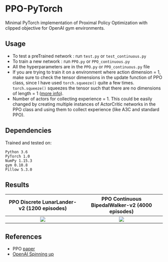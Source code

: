 # PPO-PyTorch
Minimal PyTorch implementation of Proximal Policy Optimization with clipped objective for OpenAI gym environments.

## Usage

- To test a preTrained network : run `test.py` or `test_continuous.py`
- To train a new network : run `PPO.py` or `PPO_continuous.py`
- All the hyperparameters are in the `PPO.py` or `PPO_continuous.py` file
- If you are trying to train it on a environment where action dimension = 1, make sure to check the tensor dimensions in the update function of PPO class, since I have used `torch.squeeze()` quite a few times. `torch.squeeze()` squeezes the tensor such that there are no dimensions of length = 1 ([more info](https://pytorch.org/docs/stable/torch.html?highlight=torch%20squeeze#torch.squeeze)).
- Number of actors for collecting experience = 1. This could be easily changed by creating multiple instances of ActorCritic networks in the PPO class and using them to collect experience (like A3C and standard PPO).

## Dependencies
Trained and tested on:
```
Python 3.6
PyTorch 1.0
NumPy 1.15.3
gym 0.10.8
Pillow 5.3.0
```

## Results

PPO Discrete LunarLander-v2 (1200 episodes)           |  PPO Continuous BipedalWalker-v2 (4000 episodes)
:-------------------------:|:-------------------------:
![](https://github.com/nikhilbarhate99/PPO-PyTorch/blob/master/gif/PPO_LunarLander-v2.gif) |  ![](https://github.com/nikhilbarhate99/PPO-PyTorch/blob/master/gif/PPO_BipedalWalker-v2.gif)


## References

- PPO [paper](https://arxiv.org/abs/1707.06347)
- [OpenAI Spinning up](https://spinningup.openai.com/en/latest/)
